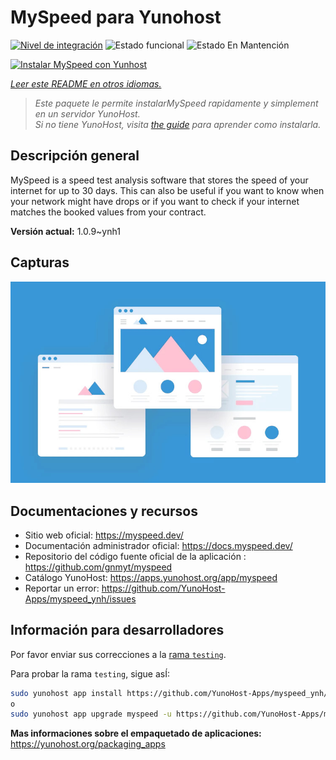 <!--
Este archivo README esta generado automaticamente<https://github.com/YunoHost/apps/tree/master/tools/readme_generator>
No se debe editar a mano.
-->

# MySpeed para Yunohost

[![Nivel de integración](https://dash.yunohost.org/integration/myspeed.svg)](https://ci-apps.yunohost.org/ci/apps/myspeed/) ![Estado funcional](https://ci-apps.yunohost.org/ci/badges/myspeed.status.svg) ![Estado En Mantención](https://ci-apps.yunohost.org/ci/badges/myspeed.maintain.svg)

[![Instalar MySpeed con Yunhost](https://install-app.yunohost.org/install-with-yunohost.svg)](https://install-app.yunohost.org/?app=myspeed)

*[Leer este README en otros idiomas.](./ALL_README.md)*

> *Este paquete le permite instalarMySpeed rapidamente y simplement en un servidor YunoHost.*  
> *Si no tiene YunoHost, visita [the guide](https://yunohost.org/install) para aprender como instalarla.*

## Descripción general

MySpeed is a speed test analysis software that stores the speed of your internet for up to 30 days. This can also be useful if you want to know when your network might have drops or if you want to check if your internet matches the booked values from your contract.



**Versión actual:** 1.0.9~ynh1

## Capturas

![Captura de MySpeed](./doc/screenshots/example.jpg)

## Documentaciones y recursos

- Sitio web oficial: <https://myspeed.dev/>
- Documentación administrador oficial: <https://docs.myspeed.dev/>
- Repositorio del código fuente oficial de la aplicación : <https://github.com/gnmyt/myspeed>
- Catálogo YunoHost: <https://apps.yunohost.org/app/myspeed>
- Reportar un error: <https://github.com/YunoHost-Apps/myspeed_ynh/issues>

## Información para desarrolladores

Por favor enviar sus correcciones a la [rama `testing`](https://github.com/YunoHost-Apps/myspeed_ynh/tree/testing).

Para probar la rama `testing`, sigue asÍ:

```bash
sudo yunohost app install https://github.com/YunoHost-Apps/myspeed_ynh/tree/testing --debug
o
sudo yunohost app upgrade myspeed -u https://github.com/YunoHost-Apps/myspeed_ynh/tree/testing --debug
```

**Mas informaciones sobre el empaquetado de aplicaciones:** <https://yunohost.org/packaging_apps>
